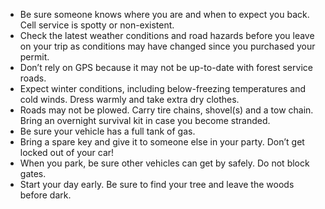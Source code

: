 * Be sure someone knows where you are and when to expect you back. Cell service is spotty or non-existent.
* Check the latest weather conditions and road hazards before you leave on your trip as conditions may have changed since you purchased your permit.
* Don’t rely on GPS because it may not be up-to-date with forest service roads.
* Expect winter conditions, including below-freezing temperatures and cold winds. Dress warmly and take extra dry clothes.
* Roads may not be plowed. Carry tire chains, shovel(s) and a tow chain. Bring an overnight survival kit in case you become stranded.
* Be sure your vehicle has a full tank of gas.
* Bring a spare key and give it to someone else in your party. Don’t get locked out of your car!
* When you park, be sure other vehicles can get by safely. Do not block gates.
* Start your day early. Be sure to find your tree and leave the woods before dark.